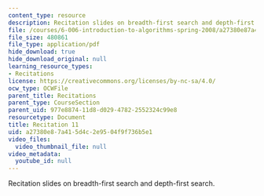 ```yaml
---
content_type: resource
description: Recitation slides on breadth-first search and depth-first search.
file: /courses/6-006-introduction-to-algorithms-spring-2008/a27380e87a415d4c2e9504f9f736b5e1_recitation11.pdf
file_size: 480861
file_type: application/pdf
hide_download: true
hide_download_original: null
learning_resource_types:
- Recitations
license: https://creativecommons.org/licenses/by-nc-sa/4.0/
ocw_type: OCWFile
parent_title: Recitations
parent_type: CourseSection
parent_uid: 977e8874-11d8-d029-4782-2552324c99e8
resourcetype: Document
title: Recitation 11
uid: a27380e8-7a41-5d4c-2e95-04f9f736b5e1
video_files:
  video_thumbnail_file: null
video_metadata:
  youtube_id: null
---
```

Recitation slides on breadth-first search and depth-first search.
